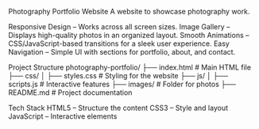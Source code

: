Photography Portfolio Website
A website to showcase photography work.

 Responsive Design – Works across all screen sizes.
 Image Gallery – Displays high-quality photos in an organized layout.
 Smooth Animations – CSS/JavaScript-based transitions for a sleek user experience.
 Easy Navigation – Simple UI with sections for portfolio, about, and contact.

Project Structure
photography-portfolio/
├── index.html       # Main HTML file
├── css/
│   ├── styles.css   # Styling for the website
├── js/
│   ├── scripts.js   # Interactive features
├── images/          # Folder for photos
├── README.md        # Project documentation


Tech Stack
HTML5 – Structure the content
CSS3 – Style and layout
JavaScript – Interactive elements
